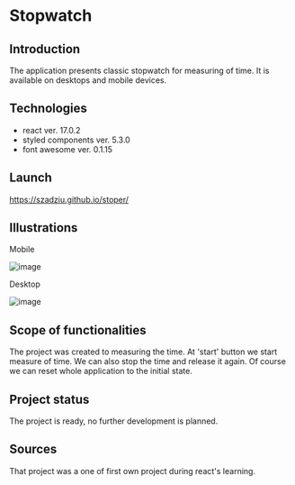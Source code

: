 # Stopwatch

## Introduction

The application presents classic stopwatch for measuring of time. It is available on desktops and mobile devices.

## Technologies

* react ver. 17.0.2
* styled components ver. 5.3.0
* font awesome ver. 0.1.15

## Launch

https://szadziu.github.io/stoper/

## Illustrations

Mobile

![image](https://user-images.githubusercontent.com/73105872/184710709-710a9ea5-33a9-48b1-9e83-bea840c251d2.png)

Desktop

![image](https://user-images.githubusercontent.com/73105872/184710764-ec9acd6a-f2d6-477f-aa36-eadaf0da6d37.png)

## Scope of functionalities

The project was created to measuring the time. At 'start' button we start measure of time. We can also stop the time and release it again. Of course we can reset whole application to the initial state.

## Project status

The project is ready, no further development is planned.

## Sources

That project was a one of first own project during react's learning.
